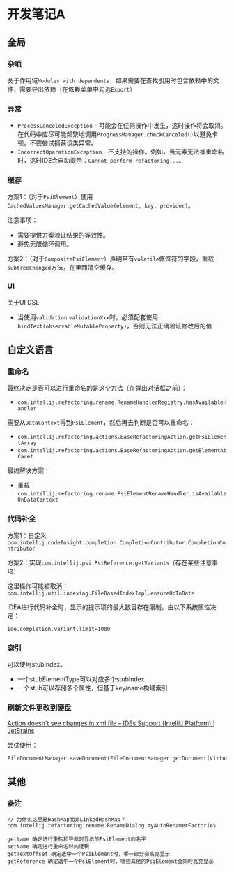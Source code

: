 # 开发笔记A

## 全局

### 杂项

关于作用域`Modules with dependents`，如果需要在查找引用时包含依赖中的文件，需要导出依赖（在依赖菜单中勾选`Export`）

### 异常

* `ProcessCanceledException` - 可能会在任何操作中发生，这时操作将会取消。在代码中应尽可能频繁地调用`ProgressManager.checkCanceled()`以避免卡顿。不要尝试捕获该类异常。
* `IncorrectOperationException` - 不支持的操作。例如，当元素无法被重命名时，这时IDE会自动提示：`Cannot perform refactoring...`。

### 缓存

方案1：（对于`PsiElement`）使用`CachedValuesManager.getCachedValue(element, key, provider)`。

注意事项：

* 需要提供方案验证结果的等效性。
* 避免无限循环调用。

方案2：（对于`CompositePsiElement`）声明带有`volatile`修饰符的字段，重载`subtreeChanged`方法，在里面清空缓存。

### UI

关于UI DSL

* 当使用`validation` `validationXxx`时，必须配套使用`bindText(observableMutableProperty)`，否则无法正确验证修改后的值

## 自定义语言

### 重命名

最终决定是否可以进行重命名的是这个方法（在弹出对话框之前）：

* `com.intellij.refactoring.rename.RenameHandlerRegistry.hasAvailableHandler`

需要从`DataContext`得到`PsiElement`，然后再去判断是否可以重命名：

* `com.intellij.refactoring.actions.BaseRefactoringAction.getPsiElementArray`
* `com.intellij.refactoring.actions.BaseRefactoringAction.getElementAtCaret`

最终解决方案：

* 重载`com.intellij.refactoring.rename.PsiElementRenameHandler.isAvailableOnDataContext`

### 代码补全

方案1：自定义`com.intellij.codeInsight.completion.CompletionContributor.CompletionContributor`

方案2：实现`com.intellij.psi.PsiReference.getVariants`（存在某些注意事项）

这里操作可能被取消：`com.intellij.util.indexing.FileBasedIndexImpl.ensureUpToDate`

IDEA进行代码补全时，显示的提示项的最大数目存在限制，由以下系统属性决定：

```
ide.completion.variant.limit=1000
```

### 索引

可以使用stubIndex。

* 一个stubElementType可以对应多个stubIndex
* 一个stub可以存储多个属性，但基于key/name构建索引

### 刷新文件更改到硬盘

[Action doesn't see changes in xml file – IDEs Support (IntelliJ Platform) | JetBrains](https://intellij-support.jetbrains.com/hc/en-us/community/posts/206791625-Action-doesn-t-see-changes-in-xml-file)

尝试使用：

```
FileDocumentManager.saveDocument(FileDocumentManager.getDocument(VirtualFile))
```

## 其他

### 备注

```
// 为什么这里是HashMap而非LinkedHashMap？
com.intellij.refactoring.rename.RenameDialog.myAutoRenamerFactories
```

```
getName 确定进行重构和导航时显示的PsiElement的名字
setName 确定进行重命名时的逻辑
getTextOffset 确定选中一个PsiElement时，哪一部分会高亮显示
getReference 确定选中一个PsiElement时，哪些其他的PsiElement会同时高亮显示
```